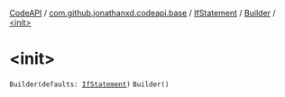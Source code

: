 [CodeAPI](../../../index.md) / [com.github.jonathanxd.codeapi.base](../../index.md) / [IfStatement](../index.md) / [Builder](index.md) / [&lt;init&gt;](.)

# &lt;init&gt;

`Builder(defaults: `[`IfStatement`](../index.md)`)`
`Builder()`